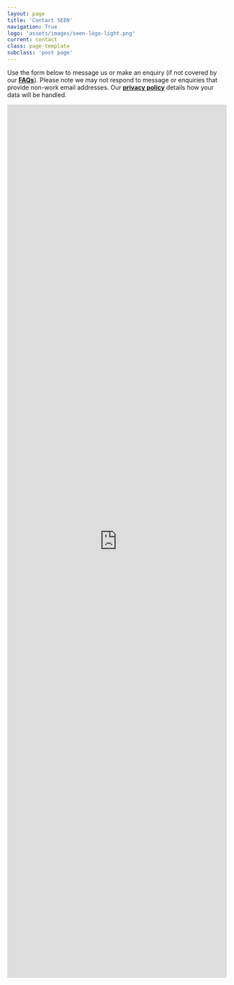 ```yaml
---
layout: page
title: 'Contact SEEN'
navigation: True
logo: 'assets/images/seen-logo-light.png'
current: contact
class: page-template
subclass: 'post page'
---
```


Use the form below to message us or make an enquiry (if not covered by our **[FAQs](/faq/)**).  Please note we may not respond to message or enquiries that provide non-work email addresses.  Our **[privacy policy](/privacy/)** details how your data will be handled.

<iframe src="https://us14.list-manage.com/contact-form?u=5d57946cb6bbd770cccb2e234&form_id=a43fa5c11908e7c5482a892d95208c2f" width="100%" height="2000" frameborder="0" marginheight="0" marginwidth="0" scrolling="no">Loading…</iframe>
